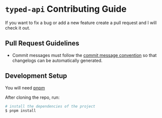 # `typed-api` Contributing Guide

If you want to fix a bug or add a new feature create a pull request and I will check it out.

## Pull Request Guidelines

- Commit messages must follow the [commit message convention](https://www.conventionalcommits.org/en/v1.0.0/) so that changelogs can be automatically generated.

## Development Setup

You will need [pnpm](https://pnpm.io)

After cloning the repo, run:

```sh
# install the dependencies of the project
$ pnpm install
```
